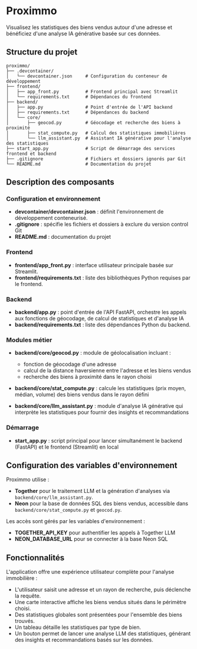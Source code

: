 # **Proximmo**

Visualisez les statistiques des biens vendus autour d'une adresse et bénéficiez d'une analyse IA générative basée sur ces données.

## Structure du projet

```
proximmo/
├── .devcontainer/
│   └── devcontainer.json     # Configuration du conteneur de développement
├── frontend/
│   ├── app_front.py          # Frontend principal avec Streamlit
│   └── requirements.txt      # Dépendances du frontend
├── backend/
│   ├── app.py                # Point d'entrée de l'API backend
│   ├── requirements.txt      # Dépendances du backend
│   └── core/
│       ├── geocod.py         # Géocodage et recherche des biens à proximité
│       ├── stat_compute.py   # Calcul des statistiques immobilières
│       └── llm_assistant.py  # Assistant IA générative pour l'analyse des statistiques
├── start_app.py              # Script de démarrage des services frontend et backend
├── .gitignore                # Fichiers et dossiers ignorés par Git
└── README.md                 # Documentation du projet
```

## Description des composants

### Configuration et environnement
- **devcontainer/devcontainer.json** : définit l'environnement de développement conteneurisé.
- **.gitignore** : spécifie les fichiers et dossiers à exclure du version control Git
- **README.md** : documentation du projet

### Frontend
- **frontend/app_front.py** : interface utilisateur principale basée sur Streamlit.
- **frontend/requirements.txt** : liste des bibliothèques Python requises par le frontend.

### Backend
- **backend/app.py** : point d'entrée de l'API FastAPI, orchestre les appels aux fonctions de géocodage, de calcul de statistiques et d'analyse IA
- **backend/requirements.txt** : liste des dépendances Python du backend.

### Modules métier
- **backend/core/geocod.py** : module de géolocalisation incluant :
   - fonction de géocodage d'une adresse
   - calcul de la distance haversienne entre l'adresse et les biens vendus
   - recherche des biens à proximité dans le rayon choisi

- **backend/core/stat_compute.py** : calcule les statistiques (prix moyen, médian, volume) des biens vendus dans le rayon défini

- **backend/core/llm_assistant.py** : module d'analyse IA générative qui interprète les statistiques pour fournir des insights et recommandations

### Démarrage
- **start_app.py** : script principal pour lancer simultanément le backend (FastAPI) et le frontend (Streamlit) en local

## Configuration des variables d'environnement

Proximmo utilise :

- **Together** pour le traitement LLM et la génération d'analyses via `backend/core/llm_assistant.py`.
- **Neon** pour la base de données SQL des biens vendus, accessible dans `backend/core/stat_compute.py` et `geocod.py`.

Les accès sont gérés par les variables d'environnement :

- **TOGETHER_API_KEY** pour authentifier les appels à Together LLM
- **NEON_DATABASE_URL** pour se connecter à la base Neon SQL

## Fonctionnalités

L'application offre une expérience utilisateur complète pour l'analyse immobilière :

- L'utilisateur saisit une adresse et un rayon de recherche, puis déclenche la requête.
- Une carte interactive affiche les biens vendus situés dans le périmètre choisi.
- Des statistiques globales sont présentées pour l'ensemble des biens trouvés.
- Un tableau détaille les statistiques par type de bien.
- Un bouton permet de lancer une analyse LLM des statistiques, générant des insights et recommandations basés sur les données. 